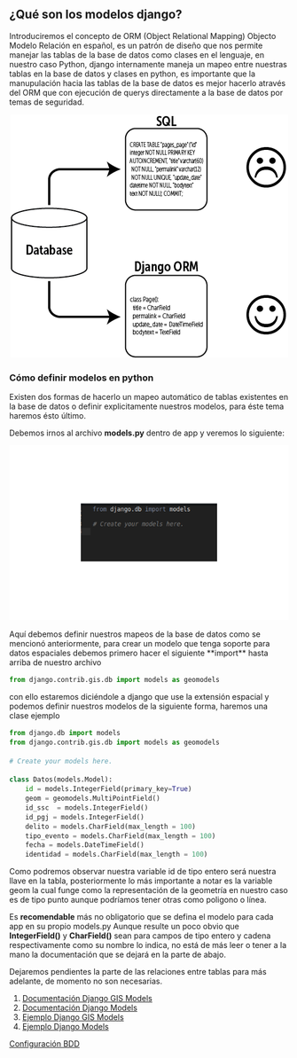 ## ¿Qué son los modelos django? ##
Introduciremos el concepto de ORM (Object Relational Mapping) Objecto Modelo Relación en español, es un patrón de diseño que nos permite manejar las tablas de la base de datos como clases en el lenguaje, en nuestro caso Python, django internamente maneja un mapeo entre nuestras tablas en la base de datos y clases en python, es importante que la manupulación hacia las tablas de la base de datos es mejor hacerlo através del ORM que con ejecución de querys directamente a la base de datos por temas de seguridad.
<p align="center"> 
<img src="../img/Django-Models.png">
</p> 

### Cómo definir modelos en  python ###
Existen dos formas de hacerlo un mapeo automático de tablas existentes en la base de datos o definir explicitamente nuestros modelos, para éste tema haremos ésto último. 


Debemos irnos al archivo **models.py** dentro de app y veremos lo siguiente:  
<p align="center"> 
<img src="../img/prev_models.png">
</p>   
Aquí debemos definir nuestros mapeos de la base de datos como se mencionó anteriormente, para crear un modelo que tenga soporte para datos espaciales debemos primero hacer el siguiente **import** hasta arriba de nuestro archivo

```python
from django.contrib.gis.db import models as geomodels
```  
con ello estaremos diciéndole a django que use la extensión espacial y podemos definir nuestros modelos de la siguiente forma, haremos una clase ejemplo  

```python
from django.db import models
from django.contrib.gis.db import models as geomodels

# Create your models here.

class Datos(models.Model):
    id = models.IntegerField(primary_key=True)    	
    geom = geomodels.MultiPointField()
    id_ssc	= models.IntegerField()
    id_pgj = models.IntegerField()
    delito = models.CharField(max_length = 100)
    tipo_evento = models.CharField(max_length = 100)
    fecha = models.DateTimeField()	
    identidad = models.CharField(max_length = 100)	
```  
Como podremos observar nuestra variable id de tipo entero será nuestra llave en la tabla, posteriormente lo más importante a notar es la variable geom la cual funge como la representación de la geometría en nuestro caso es de tipo punto aunque podríamos tener otras como poligono o línea.   

Es **recomendable** más no obligatorio que se defina el modelo para cada app en su propio models.py
Aunque resulte un poco obvio que **IntegerField()** y **CharField()** sean para campos de tipo entero y cadena respectivamente como su nombre lo indica, no está de más leer o tener a la mano la documentación que se dejará en la parte de abajo.  

Dejaremos pendientes la parte de las relaciones entre tablas para más adelante, de momento no son necesarias.   


1. [Documentación Django GIS Models](https://docs.djangoproject.com/en/3.0/ref/contrib/gis/model-api/)  
2. [Documentación Django  Models](https://docs.djangoproject.com/en/3.0/topics/db/models/)  
3. [Ejemplo Django GIS Models](https://youtu.be/jQlvPAiSCjk?t=994/)  
4. [Ejemplo Django  Models](https://www.youtube.com/watch?v=HDz6lqZ91rE/)    
  
[Configuración BDD](https://centrogeo.github.io/Geodjango_charts/GeoDjango/03.5-Base-De-Datos.html)

